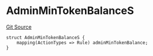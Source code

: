 # AdminMinTokenBalanceS
[Git Source](https://github.com/thrackle-io/tron/blob/87ff5b38c590a4edb91556fd9ab3428df36445b8/src/client/token/handler/diamond/RuleStorage.sol)


```solidity
struct AdminMinTokenBalanceS {
    mapping(ActionTypes => Rule) adminMinTokenBalance;
}
```

